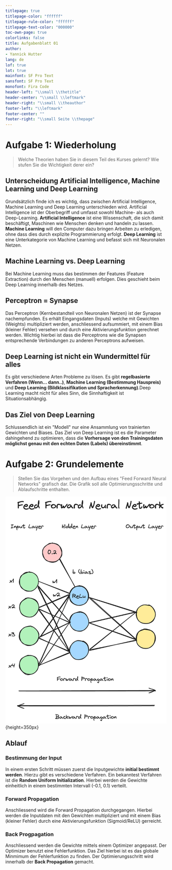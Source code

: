 ```yaml
---
titlepage: true
titlepage-color: "ffffff"
titlepage-rule-color: "ffffff"
titlepage-text-color: "000000"
toc-own-page: true
colorlinks: false
title: Aufgabenblatt 01 
author:
- Yannick Hutter 
lang: de
lof: true
lot: true
mainfont: SF Pro Text 
sansfont: SF Pro Text 
monofont: Fira Code 
header-left: "\\small \\thetitle"
header-center: "\\small \\leftmark"
header-right: "\\small \\theauthor"
footer-left: "\\leftmark"
footer-center: ""
footer-right: "\\small Seite \\thepage"
---
```


# Aufgabe 1: Wiederholung

> Welche Theorien haben Sie in diesem Teil des Kurses gelernt? Wie stufen Sie die Wichtigkeit derer ein?

## Unterscheidung Artificial Intelligence, Machine Learning und Deep Learning
Grundsätzlich finde ich es wichtig, dass zwischen Artificial Intelligence, Machine Learning und Deep Learning unterschieden wird. Artificial Intelligence ist der Oberbegriff und umfasst sowohl Machine- als auch Deep-Learning. **Artificial Intelligence** ist eine Wissenschaft, die sich damit beschäftigt, Maschinen wie Menschen denken und handeln zu lassen. **Machine Learning** will den Computer dazu bringen Arbeiten zu erledigen, ohne dass dies durch explizite Programmierung erfolgt. **Deep Learning** ist eine Unterkategorie von Machine Learning und befasst sich mit Neuronalen Netzen.

## Machine Learning vs. Deep Learning
Bei Machine Learning muss das bestimmen der Features (Feature Extraction) durch den Menschen (manuell) erfolgen. Dies geschieht beim Deep Learning innerhalb des Netzes.

## Perceptron = Synapse
Das Perceptron (Kernbestandteil von Neuronalen Netzen) ist der Synapse nachempfunden. Es erhält Eingangsdaten (Inputs) welche mit Gewichten (Weights) multipliziert werden, anschliessend aufsummiert, mit einem Bias (kleiner Fehler) versehen und durch eine Aktivierungsfunktion gerechnet werden. Wichtig hierbei ist dass die Perceptrons wie die Synapsen entsprechende Verbindungen zu anderen Perceptrons aufweisen.

## Deep Learning ist nicht ein Wundermittel für alles
Es gibt verschiedene Arten Probleme zu lösen. Es gibt **regelbasierte Verfahren (Wenn... dann..)**, **Machine Learning (Bestimmung Hauspreis)** und **Deep Learning (Bildklassifikation und Spracherkennung)**.Deep Learning macht nicht für alles Sinn, die Sinnhaftigkeit ist Situationsabhängig.

## Das Ziel von Deep Learning
Schlussendlich ist ein "Modell" nur eine Ansammlung von trainierten Gewichten und Biases. Das Ziel von Deep Learning ist es die Parameter dahingehend zu optimieren, dass die **Vorhersage von den Trainingsdaten möglichst genau mit den echten Daten (Labels) übereinstimmt**.

# Aufgabe 2: Grundelemente
> Stellen Sie das Vorgehen und den Aufbau eines "Feed Forward Neural Networks" grafisch dar. Die Grafik soll alle Optimierungsschritte und Ablaufschritte enthalten.

![Feed Forward Network](./images/feed_forward_network.png){height=350px}

## Ablauf

### Bestimmung der Input
In einem ersten Schritt müssen zuerst die Inputgewichte **initial bestimmt werden**. Hierzu gibt es verschiedene Verfahren. Ein bekanntest Verfahren ist die **Random Uniform Initialization**. Hierbei werden die Gewichte einheitlich in einem bestimmten Intervall (-0.1, 0.1) verteilt.

### Forward Propagation
Anschliessend wird die Forward Propagation durchgegangen. Hierbei werden die Inputdaten mit den Gewichten multipliziert und mit einem Bias (kleiner Fehler) durch eine Aktivierungsfunktion (Sigmoid/ReLU) gerreicht.

### Back Progpagation
Anschliessend werden die Gewichte mittels einem Optimizer angepasst. Der Optimizer benutzt eine Fehlerfunktion. Das Ziel hierbei ist es das globale Minmimum der Fehlerfunktion zu finden. Der Optimierungsschritt wird innerhalb der **Back Propagation** gemacht. 




